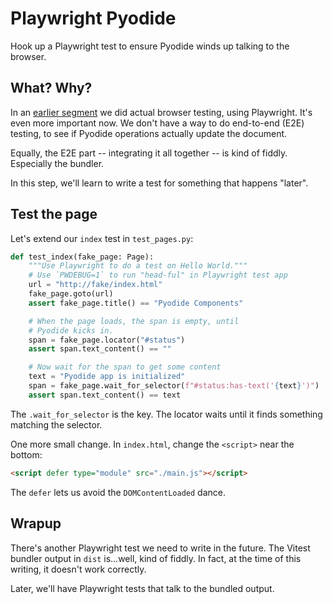 # Playwright Pyodide

Hook up a Playwright test to ensure Pyodide winds up talking to the browser.

## What? Why?

In an [earlier segment](./playwright.md) we did actual browser testing, using Playwright.
It's even more important now.
We don't have a way to do end-to-end (E2E) testing, to see if Pyodide operations actually update the document.

Equally, the E2E part -- integrating it all together -- is kind of fiddly.
Especially the bundler.

In this step, we'll learn to write a test for something that happens "later".

## Test the page

Let's extend our `index` test in `test_pages.py`:

```python
def test_index(fake_page: Page):
    """Use Playwright to do a test on Hello World."""
    # Use `PWDEBUG=1` to run "head-ful" in Playwright test app
    url = "http://fake/index.html"
    fake_page.goto(url)
    assert fake_page.title() == "Pyodide Components"

    # When the page loads, the span is empty, until
    # Pyodide kicks in.
    span = fake_page.locator("#status")
    assert span.text_content() == ""

    # Now wait for the span to get some content
    text = "Pyodide app is initialized"
    span = fake_page.wait_for_selector(f"#status:has-text('{text}')")
    assert span.text_content() == text
```

The `.wait_for_selector` is the key.
The locator waits until it finds something matching the selector.

One more small change.
In `index.html`, change the `<script>` near the bottom:

```html
<script defer type="module" src="./main.js"></script>
```

The `defer` lets us avoid the `DOMContentLoaded` dance.

## Wrapup

There's another Playwright test we need to write in the future.
The Vitest bundler output in `dist` is...well, kind of fiddly.
In fact, at the time of this writing, it doesn't work correctly.

Later, we'll have Playwright tests that talk to the bundled output.
